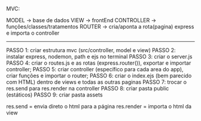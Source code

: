 MVC:

MODEL -> base de dados
VIEW -> frontEnd
CONTROLLER -> funções/classes/tratamentos
ROUTER -> cria/aponta a rota(pagina) express e importa o controller

---

PASSO 1: criar estrutura mvc (src/controller, model e view)
PASSO 2: instalar express, nodemon, path e ejs no terminal
PASSO 3: criar o server.js
PASSO 4: criar o routes.js e as rotas (express.router()), exportar e importar controller;
PASSO 5: criar controller (específico para cada area do app), criar funções e importar o router;
PASSO 6: criar o index.ejs (bem parecido com HTML) dentro de views e todas as outras paginas
PASSO 7: trocar o res.send para res.render na controller
PASSO 8: criar pasta public (estáticos)
PASSO 9: criar pasta assets


res.send = envia direto o html para a página
res.render = importa o html da view